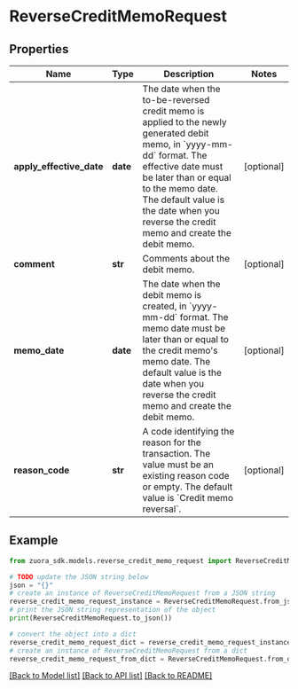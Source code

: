 # ReverseCreditMemoRequest


## Properties

Name | Type | Description | Notes
------------ | ------------- | ------------- | -------------
**apply_effective_date** | **date** | The date when the to-be-reversed credit memo is applied to the newly generated debit memo, in &#x60;yyyy-mm-dd&#x60; format. The effective date must be later than or equal to the memo date.   The default value is the date when you reverse the credit memo and create the debit memo. | [optional] 
**comment** | **str** | Comments about the debit memo.  | [optional] 
**memo_date** | **date** | The date when the debit memo is created, in &#x60;yyyy-mm-dd&#x60; format. The memo date must be later than or equal to the credit memo&#39;s memo date.   The default value is the date when you reverse the credit memo and create the debit memo. | [optional] 
**reason_code** | **str** | A code identifying the reason for the transaction. The value must be an existing reason code or empty. The default value is &#x60;Credit memo reversal&#x60;. | [optional] 

## Example

```python
from zuora_sdk.models.reverse_credit_memo_request import ReverseCreditMemoRequest

# TODO update the JSON string below
json = "{}"
# create an instance of ReverseCreditMemoRequest from a JSON string
reverse_credit_memo_request_instance = ReverseCreditMemoRequest.from_json(json)
# print the JSON string representation of the object
print(ReverseCreditMemoRequest.to_json())

# convert the object into a dict
reverse_credit_memo_request_dict = reverse_credit_memo_request_instance.to_dict()
# create an instance of ReverseCreditMemoRequest from a dict
reverse_credit_memo_request_from_dict = ReverseCreditMemoRequest.from_dict(reverse_credit_memo_request_dict)
```
[[Back to Model list]](../README.md#documentation-for-models) [[Back to API list]](../README.md#documentation-for-api-endpoints) [[Back to README]](../README.md)



